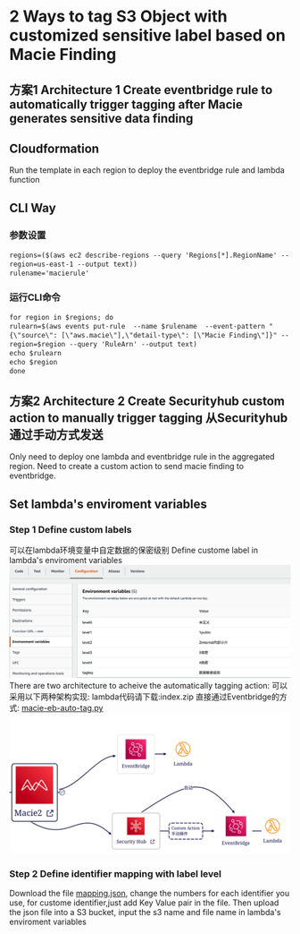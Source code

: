 # 2 Ways to tag S3 Object with customized sensitive label based on Macie Finding

## 方案1 Architecture 1 Create eventbridge rule to automatically trigger tagging after Macie generates sensitive data finding
## Cloudformation
Run the template in each region to deploy the eventbridge rule and lambda function 
## CLI Way
### 参数设置
```
regions=($(aws ec2 describe-regions --query 'Regions[*].RegionName' --region=us-east-1 --output text))
rulename='macierule'
```
### 运行CLI命令
```
for region in $regions; do
rulearn=$(aws events put-rule  --name $rulename  --event-pattern "{\"source\": [\"aws.macie\"],\"detail-type\": [\"Macie Finding\"]}" --region=$region --query 'RuleArn' --output text)
echo $rulearn
echo $region
done
```
## 方案2 Architecture 2 Create Securityhub custom action to manually trigger tagging 从Securityhub通过手动方式发送
Only need to deploy one lambda and eventbridge rule in the aggregated region.
Need to create a custom action to send macie finding to eventbridge.
## Set lambda's enviroment variables
### Step 1 Define custom labels 
可以在lambda环境变量中自定数据的保密级别 Define custome label in lambda's enviroment variables
![snapshot](https://github.com/jessicawyc/Macie-auto-tag/blob/main/macie-define-level.png)
There are two architecture to acheive the automatically tagging action:
可以采用以下两种架构实现:
lambda代码请下载:index.zip
直接通过Eventbridge的方式: [macie-eb-auto-tag.py](https://github.com/jessicawyc/Macie-auto-tag/blob/main/macie-eb-auto-tag.py)
![diagram](https://github.com/jessicawyc/Macie-auto-tag/blob/main/maci-auto-tag-architect.png)
### Step 2 Define identifier mapping with label level 
Download the file [mapping.json](/mapping.json), change the numbers for each identifier you use, for custome identifier,just add Key Value pair in the file.
Then upload the json file into a S3 bucket, input the s3 name and file name in lambda's enviroment variables
